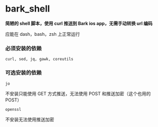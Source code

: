 # bark_shell
**简陋的 shell 脚本，使用 curl 推送到 Bark ios app，无需手动转换 url 编码**

应能在 dash，bash，zsh 上正常运行

### 必须安装的依赖

	curl, sed, jq, gawk, coreutils

### 可选安装的依赖

	jo

不安装只能使用 GET 方式推送，无法使用 POST 和推送加密（这个也用的 POST）

	openssl

不安装无法使用推送加密
